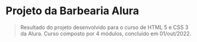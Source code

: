 # Projeto da Barbearia Alura

> Resultado do projeto desenvolvido para o curso de HTML 5 e CSS 3 da Alura.
> Curso composto por 4 módulos, concluído em 01/out/2022.